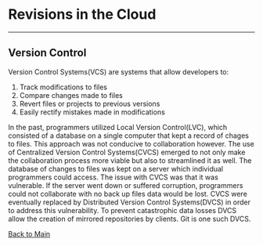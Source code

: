 # Revisions in the Cloud
---

## Version Control
Version Control Systems(VCS) are systems that allow developers to:
1. Track modifications to files
1. Compare changes made to files
1. Revert files or projects to previous versions
1. Easily rectify mistakes made in modifications

In the past, programmers utilized Local Version Control(LVC), which consisted of a database on a single computer that kept a record of chages to files. This approach was not conducive to collaboration however. The use of Centralized Version Control Systems(CVCS) emerged to not only make the collaboration process more viable but also to streamlined it as well. The database of changes to files was kept on a server which individual programmers could access. The issue with CVCS was that it was vulnerable. If the server went down or suffered corruption, programmers could not collaborate with no back up files data would be lost. CVCS were eventually replaced by Distributed Version Control Systems(DVCS) in order to address this vulnerability. To prevent catastrophic data losses DVCS allow the creation of mirrored repositories by clients. Git is one such DVCS.




[Back to Main](README.md)
